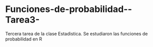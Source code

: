 # Funciones-de-probabilidad--Tarea3-
Tercera tarea de la clase Estadìstica. Se estudiaron las funciones de probabilidad en R
